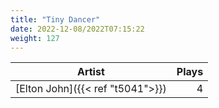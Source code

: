 ```yaml
---
title: "Tiny Dancer"
date: 2022-12-08/2022T07:15:22
weight: 127
---
```




 Artist | Plays 
----- | -----:
[Elton John]({{< ref "t5041">}}) | 4
